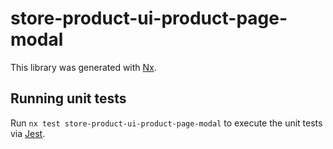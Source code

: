 # store-product-ui-product-page-modal

This library was generated with [Nx](https://nx.dev).

## Running unit tests

Run `nx test store-product-ui-product-page-modal` to execute the unit tests via [Jest](https://jestjs.io).
